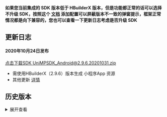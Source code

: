 **如果您当前集成的 SDK 版本低于 HBuilderX 版本，但是功能都正常的话可以选择不升级 SDK，按照这个 [文档](https://ask.dcloud.net.cn/article/35627) 添加配置可以屏蔽版本不一致的弹窗提示，框架正常情况都是向下兼容的，您也可以查看一下更新日志考虑是否升级 SDK**

## 更新日志
#### 2020年10月24日发布
[点击下载SDK UniMPSDK_Android@2.9.6.20201031.zip](http://download.dcloud.net.cn/unimpsdk/UniMPSDK_Android@2.9.6.20201031.zip)
+ 需使用HBuilderX（2.9.6）版本生成 小程序App 资源
+ 其他更新 [详情](https://download1.dcloud.net.cn/hbuilderx/changelog/2.9.6.20201031-alpha.html)


## 历史版本
<details>
<summary>展开查看</summary>

百度网盘链接: [https://pan.baidu.com/s/1Gb19IMm2ihRA0u4MNzCT4Q](https://pan.baidu.com/s/1Gb19IMm2ihRA0u4MNzCT4Q) 提取码: hnug